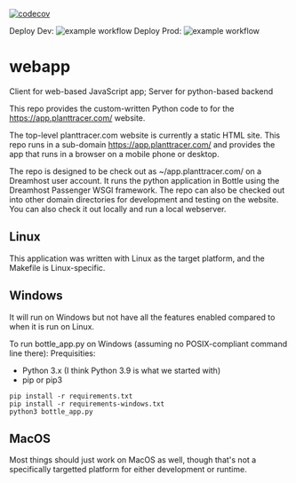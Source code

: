 [![codecov](https://codecov.io/gh/Plant-Tracer/webapp/graph/badge.svg?token=YRMITDBBJ1)](https://codecov.io/gh/Plant-Tracer/webapp)

Deploy Dev: ![example workflow](https://github.com/github/docs/actions/workflows/deploy-dev.yml/badge.svg)
Deploy Prod: ![example workflow](https://github.com/github/docs/actions/workflows/deploy-production.yml?branch=deploy-dreamhost/badge.svg)
# webapp
Client for web-based JavaScript app; Server for python-based backend

This repo provides the custom-written Python code to for the https://app.planttracer.com/ website.

The top-level planttracer.com website is currently a static HTML site. This repo runs in a sub-domain https://app.planttracer.com/ and provides the app that runs in a browser on a mobile phone or desktop.

The repo is designed to be check out as ~/app.planttracer.com/ on a Dreamhost user account. It runs the python application in Bottle using the Dreamhost Passenger WSGI framework. The repo can also be checked out into other domain directories for development and testing on the website. You can also check it out locally and run a local webserver.

## Linux

This application was written with Linux as the target platform, and the Makefile is Linux-specific.

## Windows
It will run on Windows but not have all the features enabled compared to when it is run on Linux.

To run bottle_app.py on Windows (assuming no POSIX-compliant command line there):
Prequisities:
- Python 3.x (I think Python 3.9 is what we started with)
- pip or pip3
```
pip install -r requirements.txt
pip install -r requirements-windows.txt
python3 bottle_app.py
```

## MacOS

Most things should just work on MacOS as well, though that's not a specifically targetted platform for either development or runtime.
